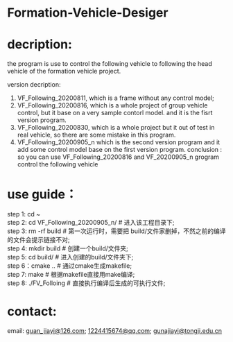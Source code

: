 # Formation-Vehicle-Desiger

# decription:
the program is use to control the following vehicle to following the head vehicle of the formation vehicle project.


version decription:
   1. VF_Following_20200811, which is a frame without any control model;
   2. VF_Following_20200816, which is a whole project of group vehicle control, but it base on a very sample contorl model. and it is the fisrt version program.
   3. VF_Following_20200830, which is a whole project but it out of test in real vehicle, so there are some mistake in this program. 
   4. VF_Following_20200905_n which is the second version program  and it add some control model base on the first version program.
   conclusion : so you can use VF_Following_20200816 and VF_20200905_n grogram control the following vehicle
   
   
# use guide：
   step 1: cd ~    
   step 2: cd VF_Following_20200905_n/            # 进入该工程目录下;   
   step 3: rm -rf build                           # 第一次运行时，需要把 build/文件家删掉，不然之前的编译的文件会提示链接不对;   
   step 4: mkdir build                            # 创建一个build/文件夹;   
   step 5: cd build/                              # 进入创建的build/文件夹下;   
   step 6：cmake ..                               # 通过cmake生成makefile;   
   step 7: make                                   # 根据makefile直接用make编译;   
   step 8: ./FV_Folloing                          # 直接执行编译后生成的可执行文件;
   
   

# contact:
  email: guan_jiayi@126.com; 1224415674@qq.com; gunajiayi@tongji.edu.cn
